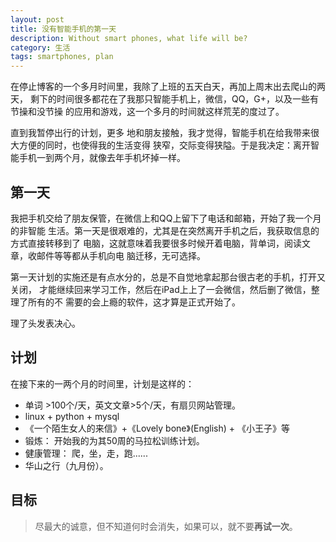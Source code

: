 ```yaml
---
layout: post
title: 没有智能手机的第一天
description: Without smart phones, what life will be?
category: 生活
tags: smartphones, plan
---
```


在停止博客的一个多月时间里，我除了上班的五天白天，再加上周末出去爬山的两天，
剩下的时间很多都花在了我那只智能手机上，微信，QQ，G+，以及一些有节操和没节操
的应用和游戏，这一个多月的时间就这样荒芜的度过了。
<!--more-->

直到我暂停出行的计划，更多
地和朋友接触，我才觉得，智能手机在给我带来很大方便的同时，也使得我的生活变得
狭窄，交际变得狭隘。于是我决定：离开智能手机一到两个月，就像去年手机坏掉一样。

## **第一天**

我把手机交给了朋友保管，在微信上和QQ上留下了电话和邮箱，开始了我一个月的非智能
生活。第一天是很艰难的，尤其是在突然离开手机之后，我获取信息的方式直接转移到了
电脑，这就意味着我要很多时候开着电脑，背单词，阅读文章，收邮件等等都从手机向电
脑迁移，无可选择。

第一天计划的实施还是有点水分的，总是不自觉地拿起那台很古老的手机，打开又关闭，
才能继续回来学习工作，然后在iPad上上了一会微信，然后删了微信，整理了所有的不
需要的会上瘾的软件，这才算是正式开始了。

理了头发表决心。

## **计划**

在接下来的一两个月的时间里，计划是这样的：

- 单词 >100个/天，英文文章>5个/天，有扇贝网站管理。
- linux + python + mysql
- 《一个陌生女人的来信》+《Lovely bone》(English) + 《小王子》等
- 锻炼： 开始我的为其50周的马拉松训练计划。
- 健康管理： 爬，坐，走，跑......
- 华山之行（九月份）。

## **目标**

 > 尽最大的诚意，但不知道何时会消失，如果可以，就不要**再试一次**。
